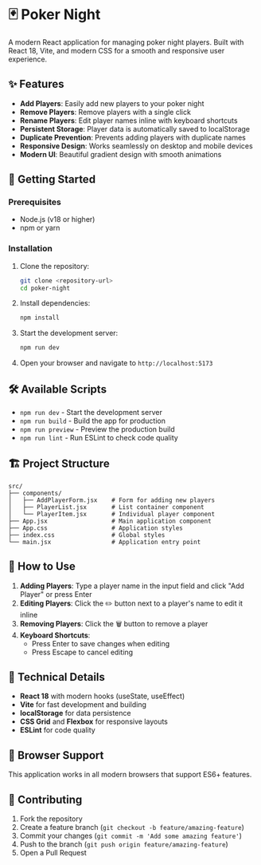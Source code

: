 # 🃏 Poker Night

A modern React application for managing poker night players. Built with React 18, Vite, and modern CSS for a smooth and responsive user experience.

## ✨ Features

- **Add Players**: Easily add new players to your poker night
- **Remove Players**: Remove players with a single click
- **Rename Players**: Edit player names inline with keyboard shortcuts
- **Persistent Storage**: Player data is automatically saved to localStorage
- **Duplicate Prevention**: Prevents adding players with duplicate names
- **Responsive Design**: Works seamlessly on desktop and mobile devices
- **Modern UI**: Beautiful gradient design with smooth animations

## 🚀 Getting Started

### Prerequisites

- Node.js (v18 or higher)
- npm or yarn

### Installation

1. Clone the repository:
   ```bash
   git clone <repository-url>
   cd poker-night
   ```

2. Install dependencies:
   ```bash
   npm install
   ```

3. Start the development server:
   ```bash
   npm run dev
   ```

4. Open your browser and navigate to `http://localhost:5173`

## 🛠 Available Scripts

- `npm run dev` - Start the development server
- `npm run build` - Build the app for production
- `npm run preview` - Preview the production build
- `npm run lint` - Run ESLint to check code quality

## 🏗 Project Structure

```
src/
├── components/
│   ├── AddPlayerForm.jsx    # Form for adding new players
│   ├── PlayerList.jsx       # List container component
│   └── PlayerItem.jsx       # Individual player component
├── App.jsx                  # Main application component
├── App.css                  # Application styles
├── index.css                # Global styles
└── main.jsx                 # Application entry point
```

## 🎯 How to Use

1. **Adding Players**: Type a player name in the input field and click "Add Player" or press Enter
2. **Editing Players**: Click the ✏️ button next to a player's name to edit it inline
3. **Removing Players**: Click the 🗑️ button to remove a player
4. **Keyboard Shortcuts**:
   - Press Enter to save changes when editing
   - Press Escape to cancel editing

## 🔧 Technical Details

- **React 18** with modern hooks (useState, useEffect)
- **Vite** for fast development and building
- **localStorage** for data persistence
- **CSS Grid** and **Flexbox** for responsive layouts
- **ESLint** for code quality

## 📱 Browser Support

This application works in all modern browsers that support ES6+ features.

## 🤝 Contributing

1. Fork the repository
2. Create a feature branch (`git checkout -b feature/amazing-feature`)
3. Commit your changes (`git commit -m 'Add some amazing feature'`)
4. Push to the branch (`git push origin feature/amazing-feature`)
5. Open a Pull Request
